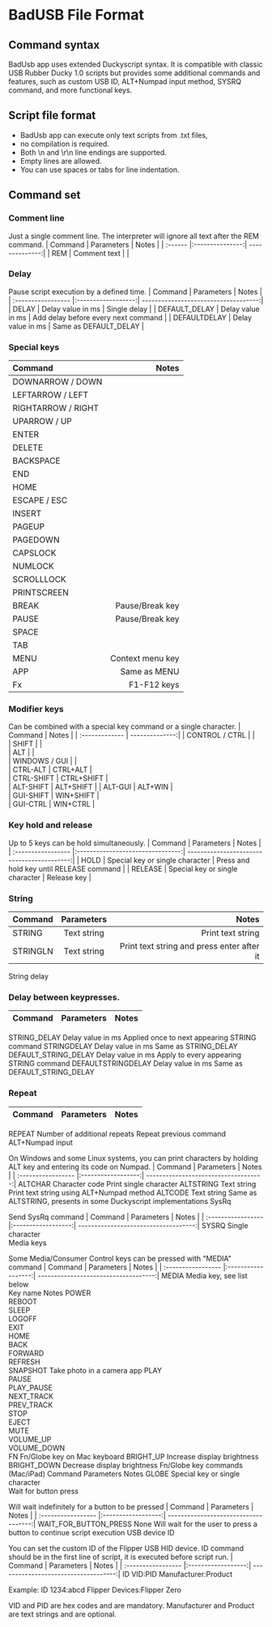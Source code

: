 # BadUSB File Format
## Command syntax

BadUsb app uses extended Duckyscript syntax. It is compatible with classic USB Rubber Ducky 1.0 scripts but provides some additional commands and features, such as custom USB ID, ALT+Numpad input method, SYSRQ command, and more functional keys.
## Script file format
- BadUsb app can execute only text scripts from .txt files,
- no compilation is required.
- Both \n and \r\n line endings are supported.
- Empty lines are allowed.
- You can use spaces or tabs for line indentation.

## Command set
### Comment line
Just a single comment line. The interpreter will ignore all text after the REM command.
| Command |	Parameters      | Notes          |
| :------ |:---------------:| --------------:|
| REM 	  | Comment text    |                |	


### Delay
Pause script execution by a defined time.
| Command            | Parameters         | Notes                                |
| :----------------- |:------------------:| ------------------------------------:|
| DELAY  	           | Delay value in ms  |	Single delay                         |
| DEFAULT_DELAY 	   | Delay value in ms 	| Add delay before every next command  |
| DEFAULTDELAY 	     | Delay value in ms 	| Same as DEFAULT_DELAY                |

### Special keys
| Command            | Notes            |
| :----------------- | ----------------:| 
| DOWNARROW / DOWN 	 |                  |  
| LEFTARROW / LEFT 	 |                  | 
| RIGHTARROW / RIGHT |                  |   
| UPARROW / UP 	     |                  |  
| ENTER 	           |                  |
| DELETE 	           |                  |   
| BACKSPACE 	       |                  |    
| END 	             |                  |   
| HOME 	             |                  |   
| ESCAPE / ESC 	     |                  |   
| INSERT 	           |                  |   
| PAGEUP 	           |                  |   
| PAGEDOWN 	         |                  |     
| CAPSLOCK 	         |                  |   
| NUMLOCK 	         |                  |  
| SCROLLLOCK 	       |                  |  
| PRINTSCREEN 	     |                  |  
| BREAK 	           | Pause/Break key  |
| PAUSE 	           | Pause/Break key  |
| SPACE 	           |                  |
| TAB 	             |                  |
| MENU 	             | Context menu key |
| APP 	             | Same as MENU     |
| Fx                 | F1-F12 keys      |

### Modifier keys
Can be combined with a special key command or a single character.
| Command        |	Notes         |
| :------------- | --------------:|
| CONTROL / CTRL |                |	   
| SHIFT 	       |                |  
| ALT            | 	              |  
| WINDOWS / GUI  |	              |  
| CTRL-ALT 	     | CTRL+ALT       |  
| CTRL-SHIFT 	   | CTRL+SHIFT     |  
| ALT-SHIFT 	   | ALT+SHIFT      | 
| ALT-GUI 	     | ALT+WIN        |  
| GUI-SHIFT 	   | WIN+SHIFT      |   
| GUI-CTRL 	     | WIN+CTRL       |   

### Key hold and release
Up to 5 keys can be hold simultaneously.
| Command            | Parameters         | Notes                                |
| :----------------- |:--------------------------------:| ------------------------------------------:|
| HOLD 	             | Special key or single character  | Press and hold key until RELEASE command   |
| RELEASE            | Special key or single character  | Release key                                |

### String
| Command            | Parameters     | Notes                                      |
| :----------------- |:--------------:| ------------------------------------------:|
| STRING             | Text string    | Print text string                          |
| STRINGLN 	         | Text string 	  | Print text string and press enter after it |

String delay   
### Delay between keypresses.
| Command            | Parameters         | Notes                                |
| :----------------- |:------------------:| ------------------------------------:|
STRING_DELAY 	Delay value in ms 	Applied once to next appearing STRING command
STRINGDELAY 	Delay value in ms 	Same as STRING_DELAY
DEFAULT_STRING_DELAY 	Delay value in ms 	Apply to every appearing STRING command
DEFAULTSTRINGDELAY 	Delay value in ms 	Same as DEFAULT_STRING_DELAY

### Repeat
| Command            | Parameters         | Notes                                |
| :----------------- |:------------------:| ------------------------------------:|
REPEAT 	Number of additional repeats 	Repeat previous command
ALT+Numpad input

On Windows and some Linux systems, you can print characters by holding ALT key and entering its code on Numpad.
| Command            | Parameters         | Notes                                |
| :----------------- |:------------------:| ------------------------------------:|
ALTCHAR 	Character code 	Print single character
ALTSTRING 	Text string 	Print text string using ALT+Numpad method
ALTCODE 	Text string 	Same as ALTSTRING, presents in some Duckyscript implementations
SysRq

Send SysRq command
| Command            | Parameters         | Notes                                |
| :----------------- |:------------------:| ------------------------------------:|
SYSRQ 	Single character 	
Media keys

Some Media/Consumer Control keys can be pressed with "MEDIA" command
| Command            | Parameters         | Notes                                |
| :----------------- |:------------------:| ------------------------------------:|
MEDIA 	Media key, see list below 	
Key name 	Notes
POWER 	
REBOOT 	
SLEEP 	
LOGOFF 	
EXIT 	
HOME 	
BACK 	
FORWARD 	
REFRESH 	
SNAPSHOT 	Take photo in a camera app
PLAY 	
PAUSE 	
PLAY_PAUSE 	
NEXT_TRACK 	
PREV_TRACK 	
STOP 	
EJECT 	
MUTE 	
VOLUME_UP 	
VOLUME_DOWN 	
FN 	Fn/Globe key on Mac keyboard
BRIGHT_UP 	Increase display brightness
BRIGHT_DOWN 	Decrease display brightness
Fn/Globe key commands (Mac/iPad)
Command 	Parameters 	Notes
GLOBE 	Special key or single character 	
Wait for button press

Will wait indefinitely for a button to be pressed
| Command            | Parameters         | Notes                                |
| :----------------- |:------------------:| ------------------------------------:|
WAIT_FOR_BUTTON_PRESS 	None 	Will wait for the user to press a button to continue script execution
USB device ID

You can set the custom ID of the Flipper USB HID device. ID command should be in the first line of script, it is executed before script run.
| Command            | Parameters         | Notes                                |
| :----------------- |:------------------:| ------------------------------------:|
ID 	VID:PID Manufacturer:Product 	

Example: ID 1234:abcd Flipper Devices:Flipper Zero

VID and PID are hex codes and are mandatory. Manufacturer and Product are text strings and are optional.
